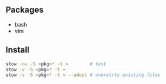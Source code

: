 ## Packages
- bash
- vim

## Install
```sh
stow -nv -S <pkg>* -t ~        # test
stow -v -S <pkg>* -t ~
stow -v -S <pkg>* -t ~ --adopt # overwirte existing files
```

